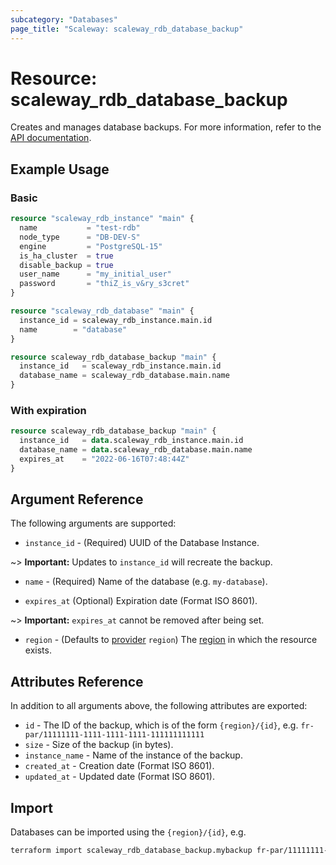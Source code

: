 ```yaml
---
subcategory: "Databases"
page_title: "Scaleway: scaleway_rdb_database_backup"
---
```


# Resource: scaleway_rdb_database_backup

Creates and manages database backups.
For more information, refer to the [API documentation](https://www.scaleway.com/en/developers/api/managed-database-postgre-mysql/).

## Example Usage

### Basic

```terraform
resource "scaleway_rdb_instance" "main" {
  name           = "test-rdb"
  node_type      = "DB-DEV-S"
  engine         = "PostgreSQL-15"
  is_ha_cluster  = true
  disable_backup = true
  user_name      = "my_initial_user"
  password       = "thiZ_is_v&ry_s3cret"
}

resource "scaleway_rdb_database" "main" {
  instance_id = scaleway_rdb_instance.main.id
  name        = "database"
}

resource scaleway_rdb_database_backup "main" {
  instance_id   = scaleway_rdb_instance.main.id
  database_name = scaleway_rdb_database.main.name
}
```

### With expiration

```terraform
resource scaleway_rdb_database_backup "main" {
  instance_id   = data.scaleway_rdb_instance.main.id
  database_name = data.scaleway_rdb_database.main.name
  expires_at    = "2022-06-16T07:48:44Z"
}
```

## Argument Reference

The following arguments are supported:

- `instance_id` - (Required) UUID of the Database Instance.

~> **Important:** Updates to `instance_id` will recreate the backup.

- `name` - (Required) Name of the database (e.g. `my-database`).

- `expires_at` (Optional) Expiration date (Format ISO 8601).

~> **Important:** `expires_at` cannot be removed after being set.

- `region` - (Defaults to [provider](../index.md#region) `region`) The [region](../guides/regions_and_zones.md#regions) in which the resource exists.

## Attributes Reference

In addition to all arguments above, the following attributes are exported:

- `id` - The ID of the backup, which is of the form `{region}/{id}`, e.g. `fr-par/11111111-1111-1111-1111-111111111111`
- `size` - Size of the backup (in bytes).
- `instance_name` - Name of the instance of the backup.
- `created_at` - Creation date (Format ISO 8601).
- `updated_at` - Updated date (Format ISO 8601).

## Import

Databases can be imported using the `{region}/{id}`, e.g.

```bash
terraform import scaleway_rdb_database_backup.mybackup fr-par/11111111-1111-1111-1111-111111111111
```

